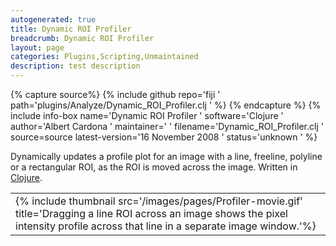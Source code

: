 ```yaml
---
autogenerated: true
title: Dynamic ROI Profiler
breadcrumb: Dynamic ROI Profiler
layout: page
categories: Plugins,Scripting,Unmaintained
description: test description
---
```



{% capture source%}
{% include github repo='fiji ' path='plugins/Analyze/Dynamic\_ROI\_Profiler.clj ' %}
{% endcapture %}
{% include info-box name='Dynamic ROI Profiler ' software='Clojure ' author='Albert Cardona ' maintainer=' ' filename='Dynamic\_ROI\_Profiler.clj ' source=source latest-version='16 November 2008 ' status='unknown ' %}

Dynamically updates a profile plot for an image with a line, freeline, polyline or a rectangular ROI, as the ROI is moved across the image. Written in [Clojure](Clojure_Scripting ).

|                                                                                                                                                                                               |
| --------------------------------------------------------------------------------------------------------------------------------------------------------------------------------------------- |
| {% include thumbnail src='/images/pages/Profiler-movie.gif' title='Dragging a line ROI across an image shows the pixel intensity profile across that line in a separate image window.'%} |

  
